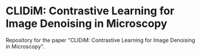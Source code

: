 # CLIDiM: Contrastive Learning for Image Denoising in Microscopy
Repository for the paper "CLIDiM: Contrastive Learning for Image Denoising in Microscopy".

